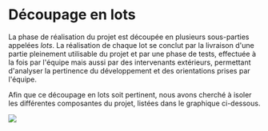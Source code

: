 # Découpage en lots

La phase de réalisation du projet est découpée en plusieurs sous-parties appelées *lots*.  La réalisation de chaque lot se conclut par la livraison d'une partie pleinement utilisable du projet et par une phase de tests, effectuée à la fois par l'équipe mais aussi par des intervenants extérieurs, permettant d'analyser la pertinence du développement et des orientations prises par l'équipe.

Afin que ce découpage en lots soit pertinent, nous avons cherché à isoler les différentes composantes du projet, listées dans le graphique ci-dessous.

![](../../ressources/pert.svg)
